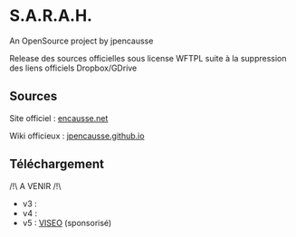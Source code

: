# S.A.R.A.H.
An OpenSource project by jpencausse

Release des sources officielles sous license WFTPL suite à la suppression des liens officiels Dropbox/GDrive

## Sources

Site officiel : <a href="https://blog.encausse.net/sarah/" target="_blank">encausse.net</a>

Wiki officieux : <a href="http://jpencausse.github.io/SARAH-Documentation/" target="_blank">jpencausse.github.io</a>

## Téléchargement
/!\ A VENIR /!\
- v3 : 
- v4 : 
- v5 : <a href="https://github.com/NGRP/node-red-contrib-viseo" target="_blank">VISEO</a> (sponsorisé)
